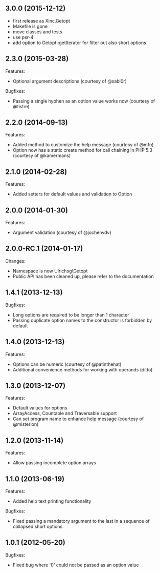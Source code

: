 ## 3.0.0 (2015-12-12)

* first release as Xinc.Getopt
* Makefile is gone
* move classes and tests
* use psr-4
* add option to Getopt::getIterator for filter out also short options

## 2.3.0 (2015-03-28)

Features:
* Optional argument descriptions (courtesy of @sabl0r)

Bugfixes:
* Passing a single hyphen as an option value works now (courtesy of @tistre)


## 2.2.0 (2014-09-13)

Features:
* Added method to customize the help message (courtesy of @mfn)
* Option now has a static create method for call chaining in PHP 5.3 (courtesy of @kamermans)


## 2.1.0 (2014-02-28)

Features:
* Added setters for default values and validation to Option


## 2.0.0 (2014-01-30)

Features:
* Argument validation (courtesy of @jochenvdv)


## 2.0.0-RC.1 (2014-01-17)

Changes:
* Namespace is now Ulrichsg\Getopt
* Public API has been cleaned up, please refer to the documentation


## 1.4.1 (2013-12-13)

Bugfixes:
* Long options are required to be longer than 1 character
* Passing duplicate option names to the constructor is forbidden by default


## 1.4.0 (2013-12-13)

Features:
* Options can be numeric (courtesy of @patinthehat)
* Additional convenience methods for working with operands (ditto)


## 1.3.0 (2013-12-07)

Features:
* Default values for options
* ArrayAccess, Countable and Traversable support
* Can set program name to enhance help message (courtesy of @misterion)


## 1.2.0 (2013-11-14)

Features:
* Allow passing incomplete option arrays


## 1.1.0 (2013-06-19)

Features:
* Added help text printing functionality

Bugfixes:
* Fixed passing a mandatory argument to the last in a sequence of collapsed short options


## 1.0.1 (2012-05-20)

Bugfixes:
* Fixed bug where '0' could not be passed as an option value

